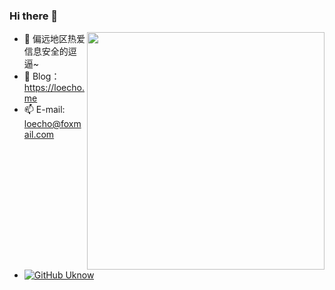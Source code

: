 <!--
**loecho-sec/loecho-sec** is a ✨ _special_ ✨ repository because its `README.md` (this file) appears on your GitHub profile.
-->

### Hi there 👋

<img align='right' src="https://github-readme-stats.vercel.app/api?username=loecho-sec&show_icons=true&theme=white" width="380">

- 🌱 偏远地区热爱信息安全的逗逼~
- 👀 Blog：https://loecho.me
- 📫 E-mail: loecho@foxmail.com
- [![GitHub Uknow](https://img.shields.io/github/followers/loecho-sec?label=follower%20github&style=flat-square)](https://github.com/uknowsec)
